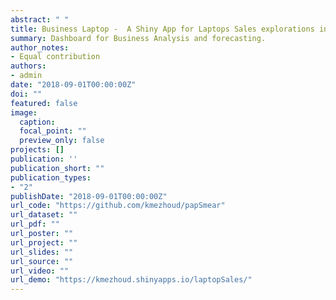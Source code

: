 ```yaml
---
abstract: " "
title: Business Laptop -  A Shiny App for Laptops Sales explorations in UK.
summary: Dashboard for Business Analysis and forecasting.
author_notes:
- Equal contribution
authors:
- admin
date: "2018-09-01T00:00:00Z"
doi: ""
featured: false
image:
  caption:
  focal_point: ""
  preview_only: false
projects: []
publication: ''
publication_short: ""
publication_types:
- "2"
publishDate: "2018-09-01T00:00:00Z"
url_code: "https://github.com/kmezhoud/papSmear"
url_dataset: ""
url_pdf: ""
url_poster: ""
url_project: ""
url_slides: ""
url_source: ""
url_video: ""
url_demo: "https://kmezhoud.shinyapps.io/laptopSales/"
---
```

